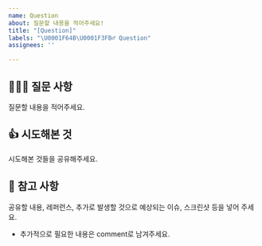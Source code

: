 ```yaml
---
name: Question
about: 질문할 내용을 적어주세요!
title: "[Question]"
labels: "\U0001F64B\U0001F3FB‍♂️ Question"
assignees: ''

---
```


## 🙋🏻‍♂️ 질문 사항
질문할 내용을 적어주세요.

## 👍 시도해본 것
시도해본 것들을 공유해주세요.

## 📖 참고 사항
공유할 내용, 레퍼런스, 추가로 발생할 것으로 예상되는 이슈, 스크린샷 등을 넣어 주세요.
- 추가적으로 필요한 내용은 comment로 남겨주세요.
